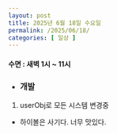 ```yaml
---
layout: post
title: 2025년 6월 18일 수요일
permalink: /2025/06/18/
categories: [ 일상 ]
---
```

#### 수면 : 새벽 1시 ~ 11시
* ### 개발
1. userObj로 모든 시스템 변경중
* 하이볼은 사기다. 너무 맛있다.